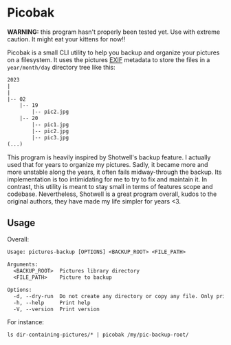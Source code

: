 # Picobak

**WARNING:** this program hasn't properly been tested yet. Use with extreme caution. It might eat your kittens for now!!

Picobak is a small CLI utility to help you backup and organize your pictures on a filesystem. It uses the pictures [EXIF](https://en.wikipedia.org/wiki/Exif) metadata to store the files in a `year/month/day` directory tree like this:

```txt
2023
|
|
|-- 02
    |-- 19
        |-- pic2.jpg
    |-- 20
        |-- pic1.jpg
        |-- pic2.jpg
        |-- pic3.jpg
(...)
```

This program is heavily inspired by Shotwell's backup feature. I actually used that for years to organize my pictures. Sadly, it became more and more unstable along the years, it often fails midway-through the backup. Its implementation is too intimidating for me to try to fix and maintain it. In contrast, this utility is meant to stay small in terms of features scope and codebase. Nevertheless, Shotwell is a great program overall, kudos to the original authors, they have made my life simpler for years <3.

## Usage

Overall:

```txt
Usage: pictures-backup [OPTIONS] <BACKUP_ROOT> <FILE_PATH>

Arguments:
  <BACKUP_ROOT>  Pictures library directory
  <FILE_PATH>    Picture to backup

Options:
  -d, --dry-run  Do not create any directory or copy any file. Only prints out the operations it would perform
  -h, --help     Print help
  -V, --version  Print version
```

For instance:

```txt
ls dir-containing-pictures/* | picobak /my/pic-backup-root/
```
